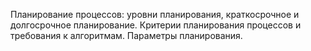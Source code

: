Планирование процессов: уровни планирования, краткосрочное и долгосрочное планирование. Критерии планирования процессов и требования к алгоритмам. Параметры планирования.